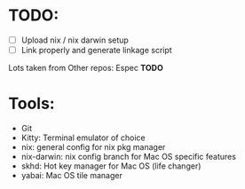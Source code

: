 
# TODO: 
- [ ] Upload nix / nix darwin setup
- [ ] Link properly and generate linkage script

Lots taken from Other repos: Espec **TODO**

# Tools: 
- Git
- Kitty: Terminal emulator of choice
- nix: general config for nix pkg manager
- nix-darwin: nix config branch for Mac OS specific features
- skhd: Hot key manager for Mac OS (life changer)
- yabai: Mac OS tile manager


